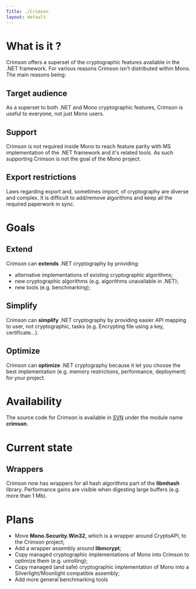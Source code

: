 ```yaml
---
Title: ./Crimson
layout: default
---
```


What is it ?
============

Crimson offers a superset of the cryptographic features available in the
.NET framework. For various reasons Crimson isn't distributed within
Mono. The main reasons being:

Target audience
---------------

As a superset to both .NET and Mono cryptographic features, Crimson is
useful to everyone, not just Mono users.

Support
-------

Crimson is not required inside Mono to reach feature parity with MS
implementation of the .NET framework and it's related tools. As such
supporting Crimson is not the goal of the Mono project.

Export restrictions
-------------------

Laws regarding export and, sometimes import, of cryptography are diverse
and complex. It is difficult to add/remove algorithms and keep all the
required paperwork in sync.

Goals
=====

Extend
------

Crimson can **extends** .NET cryptography by providing:

-   alternative implementations of existing cryptographic algorithms;
-   new cryptographic algorithms (e.g. algorithms unavailable in .NET);
-   new tools (e.g. benchmarking);

Simplify
--------

Crimson can **simplify** .NET cryptography by providing easier API
mapping to user, not cryptographic, tasks (e.g. Encrypting file using a
key, certificate...).

Optimize
--------

Crimson can **optimize** .NET cryptography because it let you choose the
best implementation (e.g. memory restrictions, performance, deployment)
for your project.

Availability
============

The source code for Crimson is available in [SVN]({{site.url}}/SVN "wikilink") under
the module name **crimson**.

Current state
=============

Wrappers
--------

Crimson now has wrappers for all hash algorithms part of the
**libmhash** library. Performance gains are visible when digesting large
buffers (e.g. more than 1 Mb).

Plans
=====

-   Move **Mono.Security.Win32**, which is a wrapper around CryptoAPI,
    to the Crimson project;
-   Add a wrapper assembly around **libmcrypt**;
-   Copy managed cryptographic implementations of Mono into Crimson to
    optimize them (e.g. unrolling);
-   Copy managed (and safe) cryptographic implementation of Mono into a
    Silverlight/Moonlight compatible assembly;
-   Add more general benchmarking tools
